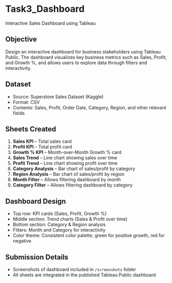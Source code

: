 # Task3_Dashboard
Interactive Sales Dashboard using Tableau

## Objective
Design an interactive dashboard for business stakeholders using Tableau Public. The dashboard visualizes key business metrics such as Sales, Profit, and Growth %, and allows users to explore data through filters and interactivity.

## Dataset
- Source: Superstore Sales Dataset (Kaggle)
- Format: CSV
- Contents: Sales, Profit, Order Date, Category, Region, and other relevant fields

## Sheets Created
1. **Sales KPI** – Total sales card  
2. **Profit KPI** – Total profit card  
3. **Growth % KPI** – Month-over-Month Growth % card  
4. **Sales Trend** – Line chart showing sales over time  
5. **Profit Trend** – Line chart showing profit over time  
6. **Category Analysis** – Bar chart of sales/profit by category  
7. **Region Analysis** – Bar chart of sales/profit by region  
8. **Month Filter** – Allows filtering dashboard by month  
9. **Category Filter** – Allows filtering dashboard by category  

## Dashboard Design
- Top row: KPI cards (Sales, Profit, Growth %)  
- Middle section: Trend charts (Sales & Profit over time)  
- Bottom section: Category & Region analysis  
- Filters: Month and Category for interactivity  
- Color theme: Consistent color palette; green for positive growth, red for negative  

## Submission Details
- Screenshots of dashboard included in `/screenshots` folder  
- All sheets are integrated in the published Tableau Public dashboard
